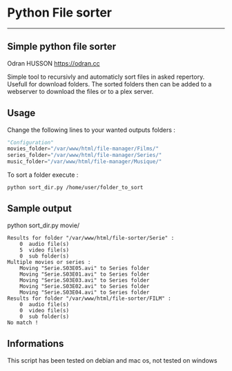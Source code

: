 # Python File sorter
----
## Simple python file sorter 
Odran HUSSON
https://odran.cc


Simple tool to recursivly and automaticly sort files in asked repertory.
Usefull for download folders. The sorted folders then can be added to a webserver to download the files or to a plex server.

## Usage
Change the following lines to your wanted outputs folders : 
```python
"Configuration"
movies_folder="/var/www/html/file-manager/Films/"
series_folder="/var/www/html/file-manager/Series/"
music_folder="/var/www/html/file-manager/Musique/"
```

To sort a folder execute :
```
python sort_dir.py /home/user/folder_to_sort
```

## Sample output
python sort_dir.py movie/
```
Results for folder "/var/www/html/file-sorter/Serie" :
	0  audio file(s)
	5  video file(s)
	0  sub folder(s)
Multiple movies or series :
	Moving "Serie.S03E05.avi" to Series folder
	Moving "Serie.S03E01.avi" to Series folder
	Moving "Serie.S03E03.avi" to Series folder
	Moving "Serie.S03E02.avi" to Series folder
	Moving "Serie.S03E04.avi" to Series folder
Results for folder "/var/www/html/file-sorter/FILM" :
	0  audio file(s)
	0  video file(s)
	0  sub folder(s)
No match !

```

## Informations
This script has been tested on debian and mac os, not tested on windows
